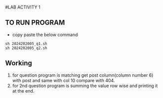 #LAB ACTIVITY 1
## TO RUN PROGRAM
- copy paste the below command
```shell
sh 2024202005_q1.sh
sh 2024202005_q2.sh
```
## Working
1. for question program is matching get post column(column number 6) with post and same with col 10 compare with 404.
2. for 2nd question program is summing the value row wise and printing it at the end.
